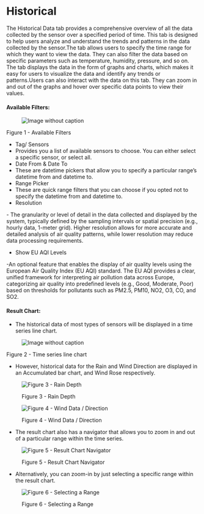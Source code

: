 # Historical

The Historical Data tab provides a comprehensive overview of all the data collected by the sensor over a specified period of time. This tab is designed to help users analyze and understand the trends and patterns in the data collected by the sensor.The tab allows users to specify the time range for which they want to view the data. They can also filter the data based on specific parameters such as temperature, humidity, pressure, and so on. The tab displays the data in the form of graphs and charts, which makes it easy for users to visualize the data and identify any trends or patterns.Users can also interact with the data on this tab. They can zoom in and out of the graphs and hover over specific data points to view their values.

#### Available Filters: <a href="#b817ee4a43a04d14b5eb5b90c7f1484f" id="b817ee4a43a04d14b5eb5b90c7f1484f"></a>

<figure><img src="https://image-forwarder.notaku.so/aHR0cHM6Ly93d3cubm90aW9uLnNvL2ltYWdlL2h0dHBzJTNBJTJGJTJGcHJvZC1maWxlcy1zZWN1cmUuczMudXMtd2VzdC0yLmFtYXpvbmF3cy5jb20lMkY4YTlhZWQwNi1mODQ0LTRkZTQtYjk2Yi1jMTUyNjkzMWM1NTclMkZlMWZmYTA2NC05Y2RiLTQ4YzAtYjlkZS01NjRhNDRjMWFlOWUlMkZpbWFnZS5wbmc_dGFibGU9YmxvY2smc3BhY2VJZD04YTlhZWQwNi1mODQ0LTRkZTQtYjk2Yi1jMTUyNjkzMWM1NTcmaWQ9MTc1ZDliODMtY2NhYy04MGY2LTkxM2QtZWQwMmMxYTdkYWI3JmNhY2hlPXYyJndpZHRoPTEyMTguNzU=" alt="Image without caption"><figcaption></figcaption></figure>

Figure 1 - Available Filters

* Tag/ Sensors
* Provides you a list of available sensors to choose. You can either select a specific sensor, or select all.
* Date From & Date To
* These are datetime pickers that allow you to specify a particular range’s datetime from and datetime to.
* Range Picker
* These are quick range filters that you can choose if you opted not to specify the datetime from and datetime to.
* Resolution

\- The granularity or level of detail in the data collected and displayed by the system, typically defined by the sampling intervals or spatial precision (e.g., hourly data, 1-meter grid). Higher resolution allows for more accurate and detailed analysis of air quality patterns, while lower resolution may reduce data processing requirements.

* Show EU AQI Levels

-An optional feature that enables the display of air quality levels using the European Air Quality Index (EU AQI) standard. The EU AQI provides a clear, unified framework for interpreting air pollution data across Europe, categorizing air quality into predefined levels (e.g., Good, Moderate, Poor) based on thresholds for pollutants such as PM2.5, PM10, NO2, O3, CO, and SO2.

#### Result Chart: <a href="#c799be945b17469589f691ab6e03716b" id="c799be945b17469589f691ab6e03716b"></a>

* The historical data of most types of sensors will be displayed in a time series line chart.

<figure><img src="https://image-forwarder.notaku.so/aHR0cHM6Ly93d3cubm90aW9uLnNvL2ltYWdlL2h0dHBzJTNBJTJGJTJGcHJvZC1maWxlcy1zZWN1cmUuczMudXMtd2VzdC0yLmFtYXpvbmF3cy5jb20lMkY4YTlhZWQwNi1mODQ0LTRkZTQtYjk2Yi1jMTUyNjkzMWM1NTclMkZhZTVjMmY4YS0yNzJmLTQzZjQtYmMwNy0xYzkwNWIzYzFlZDglMkZpbWFnZS5wbmc_dGFibGU9YmxvY2smc3BhY2VJZD04YTlhZWQwNi1mODQ0LTRkZTQtYjk2Yi1jMTUyNjkzMWM1NTcmaWQ9MTc1ZDliODMtY2NhYy04MGY5LWE0YmItZjVhNWU5YzcyYTZmJmNhY2hlPXYyJndpZHRoPTEyMTguNzc1MDI0NDE0MDYyNQ==" alt="Image without caption"><figcaption></figcaption></figure>

Figure 2 - Time series line chart

* However, historical data for the Rain and Wind Direction are displayed in an Accumulated bar chart, and Wind Rose respectively.

<figure><img src="https://image-forwarder.notaku.so/aHR0cHM6Ly93d3cubm90aW9uLnNvL2ltYWdlL2h0dHBzJTNBJTJGJTJGczMtdXMtd2VzdC0yLmFtYXpvbmF3cy5jb20lMkZzZWN1cmUubm90aW9uLXN0YXRpYy5jb20lMkZkZTMyYzQyZC1jOThiLTQ4ZGUtYTY3ZC03ZTI0NDI3ODA4ODQlMkZVbnRpdGxlZC5wbmc_dGFibGU9YmxvY2smc3BhY2VJZD04YTlhZWQwNi1mODQ0LTRkZTQtYjk2Yi1jMTUyNjkzMWM1NTcmaWQ9NTdjZTZiZDItNzY1NC00NDFkLWI2YzAtMWMxNDhhNWMyNWU3JmNhY2hlPXYyJndpZHRoPTEyMTUuOTc0OTc1NTg1OTM3NQ==" alt="Figure 3 - Rain Depth"><figcaption><p>Figure 3 - Rain Depth</p></figcaption></figure>

<figure><img src="https://image-forwarder.notaku.so/aHR0cHM6Ly93d3cubm90aW9uLnNvL2ltYWdlL2h0dHBzJTNBJTJGJTJGczMtdXMtd2VzdC0yLmFtYXpvbmF3cy5jb20lMkZzZWN1cmUubm90aW9uLXN0YXRpYy5jb20lMkY0NmU2MjYwZi1jMmQwLTRlZjAtYjliNC02YTQ1NTU0YWNkNjAlMkZVbnRpdGxlZC5wbmc_dGFibGU9YmxvY2smc3BhY2VJZD04YTlhZWQwNi1mODQ0LTRkZTQtYjk2Yi1jMTUyNjkzMWM1NTcmaWQ9ZDBhOWYxMjUtYjlmYy00NDA0LTg5MGMtZjgyNDU5OTQzOTYwJmNhY2hlPXYyJndpZHRoPTEyMTUuOTUwMDczMjQyMTg3NQ==" alt="Figure 4 - Wind Data / Direction"><figcaption><p>Figure 4 - Wind Data / Direction</p></figcaption></figure>

* The result chart also has a navigator that allows you to zoom in and out of a particular range within the time series.

<figure><img src="https://image-forwarder.notaku.so/aHR0cHM6Ly93d3cubm90aW9uLnNvL2ltYWdlL2h0dHBzJTNBJTJGJTJGczMtdXMtd2VzdC0yLmFtYXpvbmF3cy5jb20lMkZzZWN1cmUubm90aW9uLXN0YXRpYy5jb20lMkY2ZjQzMzQ3YS0yYjVhLTRiODMtYjU4Ni1iNjc5OWIzYTcxMjglMkZVbnRpdGxlZC5wbmc_dGFibGU9YmxvY2smc3BhY2VJZD04YTlhZWQwNi1mODQ0LTRkZTQtYjk2Yi1jMTUyNjkzMWM1NTcmaWQ9NThlN2IwZGUtNmQyYy00YzVlLTk4MWUtODRlNmI1YzFkZDE4JmNhY2hlPXYyJndpZHRoPTEyMTUuOTUwMDczMjQyMTg3NQ==" alt="Figure 5 - Result Chart Navigator"><figcaption><p>Figure 5 - Result Chart Navigator</p></figcaption></figure>

* Alternatively, you can zoom-in by just selecting a specific range within the result chart.

<figure><img src="https://image-forwarder.notaku.so/aHR0cHM6Ly93d3cubm90aW9uLnNvL2ltYWdlL2h0dHBzJTNBJTJGJTJGczMtdXMtd2VzdC0yLmFtYXpvbmF3cy5jb20lMkZzZWN1cmUubm90aW9uLXN0YXRpYy5jb20lMkZlOGEwZmJhNi0xYWFiLTQwZWEtYWQ5Ny1hZTJkMjVhNWM1ODMlMkZVbnRpdGxlZC5wbmc_dGFibGU9YmxvY2smc3BhY2VJZD04YTlhZWQwNi1mODQ0LTRkZTQtYjk2Yi1jMTUyNjkzMWM1NTcmaWQ9MzRkM2Q2MDEtMTljYy00NGEzLWIwYjktZTUzMDMzM2QwNDdhJmNhY2hlPXYyJndpZHRoPTEyMTUuOTUwMDczMjQyMTg3NQ==" alt="Figure 6 - Selecting a Range"><figcaption><p>Figure 6 - Selecting a Range</p></figcaption></figure>
